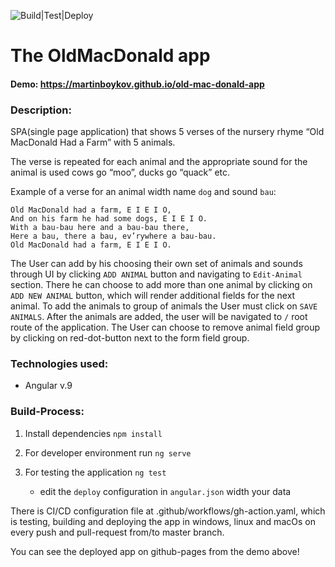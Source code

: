 ![Build|Test|Deploy](https://github.com/martinboykov/old-mac-donald-app/workflows/Build|Test|Deploy/badge.svg)

# The OldMacDonald app

#### Demo: <a href="https://martinboykov.github.io/old-mac-donald-app" target="_blank">https://martinboykov.github.io/old-mac-donald-app</a>

### Description:
  SPA(single page application) that shows 5 verses of the nursery rhyme “Old   MacDonald  Had a Farm” with 5 animals.

  The verse is repeated for each animal and the appropriate sound for the animal is used cows go “moo”, ducks go “quack” etc.

  Example of a verse for an animal width name `dog` and sound `bau`:

    Old MacDonald had a farm, E I E I O,
    And on his farm he had some dogs, E I E I O.
    With a bau-bau here and a bau-bau there,
    Here a bau, there a bau, ev’rywhere a bau-bau.
    Old MacDonald had a farm, E I E I O.

  The User can add by his choosing their own set of animals and sounds through UI by clicking `ADD ANIMAL` button and navigating to `Edit-Animal` section. There he can choose to add more than one animal by clicking on `ADD NEW ANIMAL` button, which will render additional fields for the next animal. To add the animals to group of animals the User must click on `SAVE ANIMALS`. After the animals are added, the user will be navigated to `/` root route of the application. The User can choose to remove animal field group by clicking on red-dot-button next to the form field group.


### Technologies used:
* Angular v.9

### Build-Process:

1. Install dependencies `npm install`
2. For developer environment run `ng serve`
3. For testing the application `ng test`

   - edit the `deploy` configuration in `angular.json` width your data

There is CI/CD configuration file at .github/workflows/gh-action.yaml, which is testing, building and deploying the app in windows, linux and macOs on every push and pull-request from/to master branch.

You can see the deployed app on github-pages from the demo above!
